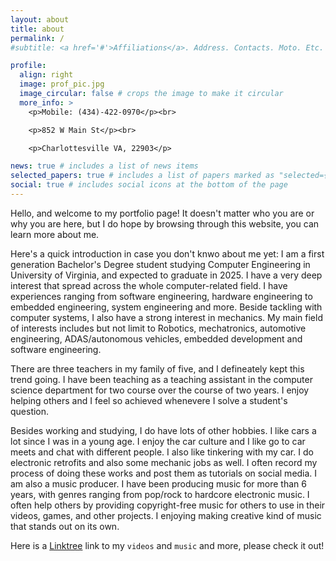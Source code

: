 ```yaml
---
layout: about
title: about
permalink: /
#subtitle: <a href='#'>Affiliations</a>. Address. Contacts. Moto. Etc.

profile:
  align: right
  image: prof_pic.jpg
  image_circular: false # crops the image to make it circular
  more_info: >
    <p>Mobile: (434)-422-0970</p><br>

    <p>852 W Main St</p><br>

    <p>Charlottesville VA, 22903</p>

news: true # includes a list of news items
selected_papers: true # includes a list of papers marked as "selected={true}"
social: true # includes social icons at the bottom of the page
---
```



Hello, and welcome to my portfolio page! It doesn't matter who you are or why you are here, but I do hope by browsing through this website, you can learn more about me. 

Here's a quick introduction in case you don't knwo about me yet: I am a first generation Bachelor's Degree student studying Computer Engineering in University of Virginia, and expected to graduate in 2025. I have a very deep interest that spread across the whole computer-related field. I have experiences ranging from software engineering, hardware engineering to embedded engineering, system engineering and more. Beside tackling with computer systems, I also have a strong interest in mechanics. My main field of interests includes but not limit to Robotics, mechatronics, automotive engineering, ADAS/autonomous vehicles, embedded development and software engineering.

There are three teachers in my family of five, and I defineately kept this trend going. I have been teaching as a teaching assistant in the computer science department for two course over the course of two years. I enjoy helping others and I feel so achieved whenevere I solve a student's question.

Besides working and studying, I do have lots of other hobbies. I like cars a lot since I was in a young age. I enjoy the car culture and I like go to car meets and chat with different people. I also like tinkering with my car. I do electronic retrofits and also some mechanic jobs as well. I often record my process of doing these works and post them as tutorials on social media.
I am also a music producer. I have been producing music for more than 6 years, with genres ranging from pop/rock to hardcore electronic music. I often help others by providing copyright-free music for others to use in their videos, games, and other projects. I enjoying making creative kind of music that stands out on its own.

Here is a [Linktree](http://linktree.com/tristar10) link to my `videos` and `music` and more, please check it out!
